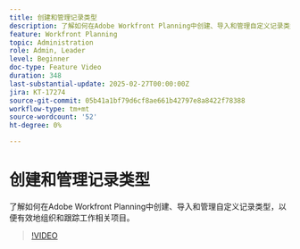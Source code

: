 ```yaml
---
title: 创建和管理记录类型
description: 了解如何在Adobe Workfront Planning中创建、导入和管理自定义记录类型，以便有效地组织和跟踪工作相关项目。
feature: Workfront Planning
topic: Administration
role: Admin, Leader
level: Beginner
doc-type: Feature Video
duration: 348
last-substantial-update: 2025-02-27T00:00:00Z
jira: KT-17274
source-git-commit: 05b41a1bf79d6cf8ae661b42797e8a8422f78388
workflow-type: tm+mt
source-wordcount: '52'
ht-degree: 0%

---
```



# 创建和管理记录类型

了解如何在Adobe Workfront Planning中创建、导入和管理自定义记录类型，以便有效地组织和跟踪工作相关项目。

>[!VIDEO](https://video.tv.adobe.com/v/3447965/?learn=on&enablevpops)
